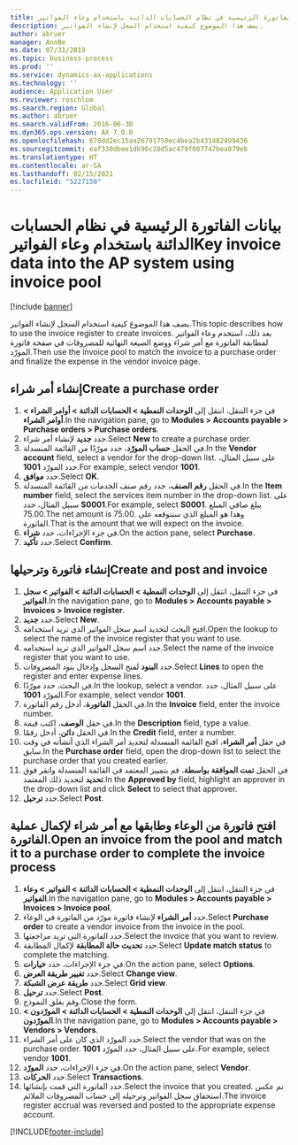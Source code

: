 ```yaml
---
title: بيانات الفاتورة الرئيسية في نظام الحسابات الدائنة باستخدام ‏‫وعاء الفواتير‬
description: يصف هذا الموضوع كيفية استخدام السجل لإنشاء الفواتير.
author: abruer
manager: AnnBe
ms.date: 07/31/2019
ms.topic: business-process
ms.prod: ''
ms.service: dynamics-ax-applications
ms.technology: ''
audience: Application User
ms.reviewer: roschlom
ms.search.region: Global
ms.author: abruer
ms.search.validFrom: 2016-06-30
ms.dyn365.ops.version: AX 7.0.0
ms.openlocfilehash: 670dd2ec15aa26791758ec4bea2b431482499436
ms.sourcegitcommit: eaf330dbee1db96c20d5ac479f007747bea079eb
ms.translationtype: HT
ms.contentlocale: ar-SA
ms.lasthandoff: 02/15/2021
ms.locfileid: "5227150"
---
```

# <a name="key-invoice-data-into-the-ap-system-using-invoice-pool"></a><span data-ttu-id="d11f6-103">بيانات الفاتورة الرئيسية في نظام الحسابات الدائنة باستخدام ‏‫وعاء الفواتير‬</span><span class="sxs-lookup"><span data-stu-id="d11f6-103">Key invoice data into the AP system using invoice pool</span></span>

[!include [banner](../../includes/banner.md)]

<span data-ttu-id="d11f6-104">يصف هذا الموضوع كيفية استخدام السجل لإنشاء الفواتير.</span><span class="sxs-lookup"><span data-stu-id="d11f6-104">This topic describes how to use the invoice register to create invoices.</span></span> <span data-ttu-id="d11f6-105">بعد ذلك، استخدم وعاء الفواتير لمطابقة الفاتورة مع أمر شراء ووضع الصيغة النهائية للمصروفات في صفحة فاتورة المورّد.</span><span class="sxs-lookup"><span data-stu-id="d11f6-105">Then use the invoice pool to match the invoice to a purchase order and finalize the expense in the vendor invoice page.</span></span>


## <a name="create-a-purchase-order"></a><span data-ttu-id="d11f6-106">إنشاء أمر شراء</span><span class="sxs-lookup"><span data-stu-id="d11f6-106">Create a purchase order</span></span>
1. <span data-ttu-id="d11f6-107">في جزء التنقل، انتقل إلى **الوحدات النمطية > الحسابات الدائنة‬ > أوامر الشراء > أوامر الشراء**.</span><span class="sxs-lookup"><span data-stu-id="d11f6-107">In the navigation pane, go to **Modules > Accounts payable > Purchase orders > Purchase orders**.</span></span>
2. <span data-ttu-id="d11f6-108">حدد **جديد** لإنشاء أمر شراء.</span><span class="sxs-lookup"><span data-stu-id="d11f6-108">Select **New** to create a purchase order.</span></span>
3. <span data-ttu-id="d11f6-109">في الحقل **حساب المورّد‬**، حدد مورّدًا من القائمة المنسدلة.</span><span class="sxs-lookup"><span data-stu-id="d11f6-109">In the **Vendor account** field, select a vendor for the drop-down list.</span></span> <span data-ttu-id="d11f6-110">على سبيل المثال، حدد المورّد **1001**.</span><span class="sxs-lookup"><span data-stu-id="d11f6-110">For example, select vendor **1001**.</span></span>
4. <span data-ttu-id="d11f6-111">حدد **موافق**.</span><span class="sxs-lookup"><span data-stu-id="d11f6-111">Select **OK**.</span></span>
5. <span data-ttu-id="d11f6-112">في الحقل **رقم الصنف**، حدد رقم صنف الخدمات من القائمة المنسدلة.</span><span class="sxs-lookup"><span data-stu-id="d11f6-112">In the **Item number** field, select the services item number in the drop-down list.</span></span> <span data-ttu-id="d11f6-113">على سبيل المثال، حدد **S0001**.</span><span class="sxs-lookup"><span data-stu-id="d11f6-113">For example, select **S0001**.</span></span> <span data-ttu-id="d11f6-114">يبلغ صافي المبلغ 75.00.</span><span class="sxs-lookup"><span data-stu-id="d11f6-114">The net amount is 75.00.</span></span>  <span data-ttu-id="d11f6-115">وهذا هو المبلغ الذي سنتوقعه على الفاتورة.</span><span class="sxs-lookup"><span data-stu-id="d11f6-115">That is the amount that we will expect on the invoice.</span></span>  
6. <span data-ttu-id="d11f6-116">في جزء الإجراءات، حدد **شراء**.</span><span class="sxs-lookup"><span data-stu-id="d11f6-116">On the action pane, select **Purchase**.</span></span>
7. <span data-ttu-id="d11f6-117">حدد **تأكيد**.</span><span class="sxs-lookup"><span data-stu-id="d11f6-117">Select **Confirm**.</span></span>

## <a name="create-and-post-and-invoice"></a><span data-ttu-id="d11f6-118">إنشاء فاتورة وترحيلها</span><span class="sxs-lookup"><span data-stu-id="d11f6-118">Create and post and invoice</span></span>
1. <span data-ttu-id="d11f6-119">في جزء التنقل، انتقل إلى **الوحدات النمطية > الحسابات الدائنة > الفواتير > سجل الفواتير**.</span><span class="sxs-lookup"><span data-stu-id="d11f6-119">In the navigation pane, go to **Modules > Accounts payable > Invoices > Invoice register**.</span></span>
2. <span data-ttu-id="d11f6-120">حدد **جديد**.</span><span class="sxs-lookup"><span data-stu-id="d11f6-120">Select **New**.</span></span>
3. <span data-ttu-id="d11f6-121">افتح البحث لتحديد اسم سجل الفواتير الذي تريد استخدامه.</span><span class="sxs-lookup"><span data-stu-id="d11f6-121">Open the lookup to select the name of the invoice register that you want to use.</span></span>
4. <span data-ttu-id="d11f6-122">حدد اسم سجل الفواتير الذي تريد استخدامه.</span><span class="sxs-lookup"><span data-stu-id="d11f6-122">Select the name of the invoice register that you want to use.</span></span>
5. <span data-ttu-id="d11f6-123">حدد **البنود‬** لفتح السجل وإدخال بنود المصروفات.</span><span class="sxs-lookup"><span data-stu-id="d11f6-123">Select **Lines** to open the register and enter expense lines.</span></span>
6. <span data-ttu-id="d11f6-124">في البحث، حدد مورّدًا.</span><span class="sxs-lookup"><span data-stu-id="d11f6-124">In the lookup, select a vendor.</span></span> <span data-ttu-id="d11f6-125">على سبيل المثال، حدد المورّد **1001**.</span><span class="sxs-lookup"><span data-stu-id="d11f6-125">For example, select vendor **1001**.</span></span>
7. <span data-ttu-id="d11f6-126">في الحقل **الفاتورة**، أدخل رقم الفاتورة.</span><span class="sxs-lookup"><span data-stu-id="d11f6-126">In the **Invoice** field, enter the invoice number.</span></span>
8. <span data-ttu-id="d11f6-127">في حقل **الوصف**، اكتب قيمة.</span><span class="sxs-lookup"><span data-stu-id="d11f6-127">In the **Description** field, type a value.</span></span>
9. <span data-ttu-id="d11f6-128">في الحقل **دائن**، أدخل رقمًا.</span><span class="sxs-lookup"><span data-stu-id="d11f6-128">In the **Credit** field, enter a number.</span></span>
10. <span data-ttu-id="d11f6-129">في حقل **أمر الشراء**، افتح القائمة المنسدلة لتحديد أمر الشراء الذي أنشأته في وقت سابق.</span><span class="sxs-lookup"><span data-stu-id="d11f6-129">In the **Purchase order** field, open the drop-down list to select the purchase order that you created earlier.</span></span>
11. <span data-ttu-id="d11f6-130">في الحقل **تمت الموافقة بواسطة**، قم بتمييز المعتمد في القائمة المنسدلة وانقر فوق **تحديد** لتحديد ذلك المعتمد.</span><span class="sxs-lookup"><span data-stu-id="d11f6-130">In the **Approved by** field, highlight an approver in the drop-down list and click **Select** to select that approver.</span></span>
12. <span data-ttu-id="d11f6-131">حدد **ترحيل**.</span><span class="sxs-lookup"><span data-stu-id="d11f6-131">Select **Post**.</span></span>

## <a name="open-an-invoice-from-the-pool-and-match-it-to-a-purchase-order-to-complete-the-invoice-process"></a><span data-ttu-id="d11f6-132">افتح فاتورة من الوعاء وطابقها مع أمر شراء لإكمال عملية الفاتورة.</span><span class="sxs-lookup"><span data-stu-id="d11f6-132">Open an invoice from the pool and match it to a purchase order to complete the invoice process</span></span>
1. <span data-ttu-id="d11f6-133">في جزء التنقل، انتقل إلى **الوحدات النمطية > الحسابات الدائنة > الفواتير > وعاء الفواتير**.</span><span class="sxs-lookup"><span data-stu-id="d11f6-133">In the navigation pane, go to **Modules > Accounts payable > Invoices > Invoice pool**.</span></span>
2. <span data-ttu-id="d11f6-134">حدد **أمر الشراء** لإنشاء فاتورة مورّد من الفاتورة في الوعاء.</span><span class="sxs-lookup"><span data-stu-id="d11f6-134">Select **Purchase order** to create a vendor invoice from the invoice in the pool.</span></span>
3. <span data-ttu-id="d11f6-135">حدد الفاتورة التي تريد مراجعتها.</span><span class="sxs-lookup"><span data-stu-id="d11f6-135">Select the invoice that you want to review.</span></span>
4. <span data-ttu-id="d11f6-136">حدد **تحديث حالة المطابقة‬** لإكمال المطابقة.</span><span class="sxs-lookup"><span data-stu-id="d11f6-136">Select **Update match status** to complete the matching.</span></span>
5. <span data-ttu-id="d11f6-137">في جزء الإجراءات، حدد **خيارات**.</span><span class="sxs-lookup"><span data-stu-id="d11f6-137">On the action pane, select **Options**.</span></span>
6. <span data-ttu-id="d11f6-138">حدد **تغيير طريقة العرض**.</span><span class="sxs-lookup"><span data-stu-id="d11f6-138">Select **Change view**.</span></span>
7. <span data-ttu-id="d11f6-139">حدد **طريقة عرض الشبكة‬**.</span><span class="sxs-lookup"><span data-stu-id="d11f6-139">Select **Grid view**.</span></span>
8. <span data-ttu-id="d11f6-140">حدد **ترحيل**.</span><span class="sxs-lookup"><span data-stu-id="d11f6-140">Select **Post**.</span></span>
9. <span data-ttu-id="d11f6-141">وقم بغلق النموذج.</span><span class="sxs-lookup"><span data-stu-id="d11f6-141">Close the form.</span></span>
10. <span data-ttu-id="d11f6-142">في جزء التنقل، انتقل إلى **الوحدات النمطية > الحسابات الدائنة > المورّدون > المورّدون**.</span><span class="sxs-lookup"><span data-stu-id="d11f6-142">In the navigation pane, go to **Modules > Accounts payable > Vendors > Vendors**.</span></span>
11. <span data-ttu-id="d11f6-143">حدد المورّد الذي كان على أمر الشراء.</span><span class="sxs-lookup"><span data-stu-id="d11f6-143">Select the vendor that was on the purchase order.</span></span> <span data-ttu-id="d11f6-144">على سبيل المثال، حدد المورّد **1001**.</span><span class="sxs-lookup"><span data-stu-id="d11f6-144">For example, select vendor **1001**.</span></span>
12. <span data-ttu-id="d11f6-145">في جزء الإجراءات، حدد **المورّد**.</span><span class="sxs-lookup"><span data-stu-id="d11f6-145">On the action pane, select **Vendor**.</span></span>
13. <span data-ttu-id="d11f6-146">حدد **الحركات**.</span><span class="sxs-lookup"><span data-stu-id="d11f6-146">Select **Transactions**.</span></span>
14. <span data-ttu-id="d11f6-147">حدد الفاتورة التي قمت بإنشائها.</span><span class="sxs-lookup"><span data-stu-id="d11f6-147">Select the invoice that you created.</span></span> <span data-ttu-id="d11f6-148">تم عكس استحقاق سجل الفواتير وترحيله إلى حساب المصروفات الملائم.</span><span class="sxs-lookup"><span data-stu-id="d11f6-148">The invoice register accrual was reversed and posted to the appropriate expense account.</span></span>  



[!INCLUDE[footer-include](../../../includes/footer-banner.md)]